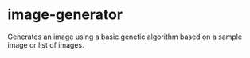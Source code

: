 # image-generator
Generates an image using a basic genetic algorithm based on a sample image or list of images.
